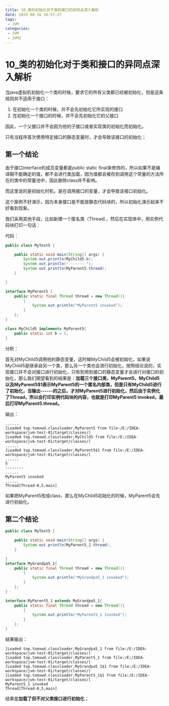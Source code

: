 ```yaml
---
title: 10_类的初始化对于类和接口的异同点深入解析
date: 2019-08-16 16:57:27
tags: 
 - JVM
categories:
 - JVM
 - JVM2
---
```


# 10_类的初始化对于类和接口的异同点深入解析

当java虚拟机初始化一个类的时候，要求它的所有父类都已经被初始化，但是这条规则并不适用于接口：

1. 在初始化一个类的时候，并不会先初始化它所实现的接口
2. 在初始化一个接口的时候，并不会先初始化它的父接口

因此，一个父接口并不会因为他的子接口或者实现类的初始化而初始化。

只有当程序首次使用特定接口的静态变量时，才会导致该接口的初始化；

## 第一个结论

由于接口interface的成员变量都是public static final来修饰的，所以如果不是编译期不能确定的值，都不会进行类加载，因为值都会被存到调用这个常量的方法所在的类中的常量池中，因此删除class并不影响。

而这里说的是初始化时机，是在调用接口的变量，才会导致该接口初始化。

这个案例不好演示，因为本身接口是不能放静态代码块的，所以初始化演示起来不好看到现象。

我们采用其他手段，比如新建一个匿名类（Thread），然后在实现体中，用实例代码块打印一句话：

代码：

```java
public class MyTest5 {

    public static void main(String[] args) {
        System.out.println(MyChild5.b);
        System.out.println("--------");
        System.out.println(MyParent5.thread);
    }

}

interface MyParent5 {
    public static final Thread thread = new Thread(){
        {
            System.out.println("MyParent5 invoked");
        }
    };
}

class MyChild5 implements MyParent5{
    public static int b = 5;
}
```

分析：

首先对MyChild5调用他的静态变量，这时候MyChild5会被初始化，如果说MyChild5是继承自另一个类，那么另一个类也会进行初始化，按照结论说的，实现接口并不会对接口进行初始化，只有到用到接口的静态变量才会进行对接口的初始化，那么我们期望看到的结果是：**加载三个接口类，MyParent5、MyChild5以及MyParent5$1表示MyParent5的一个匿名内部类，但是只有MyChild5进行了初始化，当输出------的之后，才对MyParent5进行初始化，然后由于实例化了Thread，所以会打印实例代码块的内容，也就是打印MyParent5 invoked，最后打印MyParent5.thread。**

输出：

```
......
[Loaded top.tomxwd.classloader.MyParent5 from file:/E:/IDEA-workspace/jvm-test-01/target/classes/]
[Loaded top.tomxwd.classloader.MyChild5 from file:/E:/IDEA-workspace/jvm-test-01/target/classes/]
......
[Loaded top.tomxwd.classloader.MyParent5$1 from file:/E:/IDEA-workspace/jvm-test-01/target/classes/]
......
5
--------
......
MyParent5 invoked
......
Thread[Thread-0,5,main]
```

如果把MyParent5改成class，那么在MyChild5初始化的时候，MyParent5会先进行初始化。

## 第二个结论

```java
public class MyTest5 {

    public static void main(String[] args) {
        System.out.println(MyParent5_1.thread);
    }

}
interface MyGrandpa5_1{
    public static final Thread thread = new Thread(){
        {
            System.out.println("MyGrandpa5_1 invoked");
        }
    };
}

interface MyParent5_1 extends MyGrandpa5_1{
    public static final Thread thread = new Thread(){
        {
            System.out.println("MyParent5_1 invoked");
        }
    };
}
```

结果输出：

```
[Loaded top.tomxwd.classloader.MyGrandpa5_1 from file:/E:/IDEA-workspace/jvm-test-01/target/classes/]
[Loaded top.tomxwd.classloader.MyParent5_1 from file:/E:/IDEA-workspace/jvm-test-01/target/classes/]
[Loaded top.tomxwd.classloader.MyGrandpa5_1$1 from file:/E:/IDEA-workspace/jvm-test-01/target/classes/]
[Loaded top.tomxwd.classloader.MyParent5_1$1 from file:/E:/IDEA-workspace/jvm-test-01/target/classes/]
MyParent5_1 invoked
Thread[Thread-0,5,main]
```

结果是**加载了但不对父类接口进行初始化**；